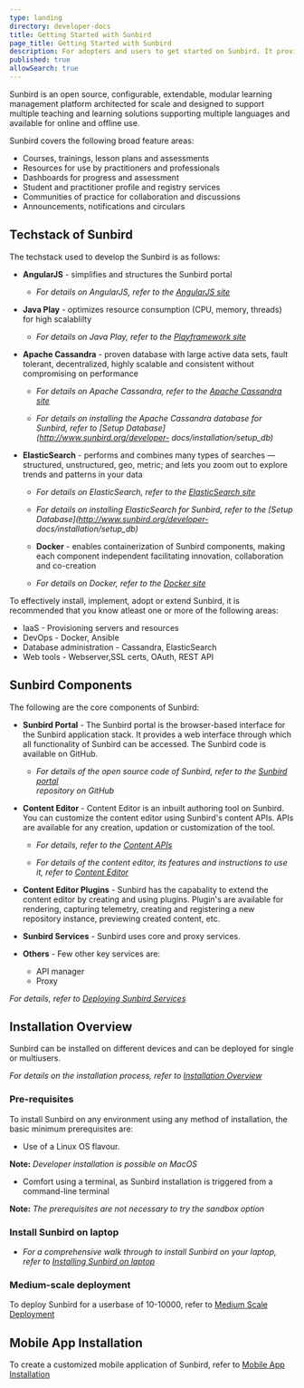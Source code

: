 ```yaml
---
type: landing
directory: developer-docs
title: Getting Started with Sunbird
page_title: Getting Started with Sunbird
description: For adopters and users to get started on Sunbird. It provides an overview and links to Sunbird's tech stack, components and installation procedures.
published: true
allowSearch: true
---
```


Sunbird is an open source, configurable, extendable, modular learning management platform architected for scale and designed to support multiple teaching and learning solutions supporting multiple languages and available for online and offline use.

Sunbird covers the following broad feature areas:

- Courses, trainings, lesson plans and assessments
- Resources for use by practitioners and professionals
- Dashboards for progress and assessment
- Student and practitioner profile and registry services
- Communities of practice for collaboration and discussions
- Announcements, notifications and circulars

## Techstack of Sunbird

The techstack used to develop the Sunbird is as follows:

- **AngularJS** - simplifies and structures the Sunbird portal

  - *For details on AngularJS, refer to the [AngularJS site](https://angularjs.org/)*
  
- **Java Play** - optimizes resource consumption (CPU, memory, threads) for high scalablilty

  - *For details on Java Play, refer to the [Playframework site](https://playframework.com)*
  
- **Apache Cassandra** - proven database with large active data sets, fault tolerant, decentralized, highly scalable and consistent without compromising on performance

  - *For details on Apache Cassandra, refer to the [Apache Cassandra site](http://cassandra.apache.org)*

  - *For details on installing the Apache Cassandra database for Sunbird, refer to [Setup Database](http://www.sunbird.org/developer-
     docs/installation/setup_db)*
  
- **ElasticSearch** - performs and combines many types of searches — structured, unstructured, geo, metric; and lets you zoom out to explore trends and patterns in your data

  - *For details on ElasticSearch, refer to the [ElasticSearch site](http://www.elastic.co/products/elasticsearch)*
  
  - *For details on installing ElasticSearch for Sunbird, refer to the [Setup Database](http://www.sunbird.org/developer-  
     docs/installation/setup_db)*
  
  - **Docker** - enables containerization of Sunbird components, making each component independent facilitating innovation, 
    collaboration and co-creation

  - *For details on Docker, refer to the [Docker site](https://www.docker.com/what-docker)*

To effectively install, implement, adopt or extend Sunbird, it is recommended that you know atleast one or more of the following areas:

- IaaS - Provisioning servers and resources
- DevOps - Docker, Ansible
- Database administration - Cassandra, ElasticSearch
- Web tools - Webserver,SSL certs, OAuth, REST API

## Sunbird Components

The following are the core components of Sunbird:

- **Sunbird Portal**  -  The Sunbird portal is the browser-based interface for the Sunbird application stack. It provides a web interface through which all functionality of Sunbird can be accessed. The Sunbird code is available on GitHub.  

  - *For details of the open source code of Sunbird, refer to the [Sunbird portal](https://github.com/project-sunbird/sunbird-portal)   
     repository on GitHub*

- **Content Editor** - Content Editor is an inbuilt authoring tool on Sunbird. You can customize the content editor using Sunbird's content APIs. APIs are available for any creation, updation or customization of the tool. 

  - *For details, refer to the [Content APIs](http://www.sunbird.org/apis/content)*

  - *For details of the content editor, its features and instructions to use it, refer to [Content Editor](http://www.sunbird.org/features-documentation/contenteditor)*

- **Content Editor Plugins**  - Sunbird has the capabality to extend the content editor by creating and using plugins. Plugin's are available for rendering, capturing telemetry, creating and registering a new repository instance, previewing created content, etc. 

- **Sunbird Services** - Sunbird uses core and proxy services. 

- **Others** - Few other key services are:
  - API manager 
  - Proxy
 
 *For details, refer to [Deploying Sunbird Services](http://www.sunbird.org/developer-docs/installation/deploy_sb_services/)*         

## Installation Overview

Sunbird can be installed on different devices and can be deployed for single or multiusers. 

*For details on the installation process, refer to [Installation Overview](http://www.sunbird.org/developer-docs/installation/)*

### Pre-requisites

To install Sunbird on any environment using any method of installation, the basic minimum prerequisites are:

  - Use of a Linux OS flavour. 

**Note:** *Developer installation is possible on MacOS*

  - Comfort using a terminal, as Sunbird installation is triggered from a command-line terminal

**Note:** *The prerequisites are not necessary to try the sandbox option*

### Install Sunbird on laptop

  - *For a comprehensive walk through to install Sunbird on your laptop, refer to [Installing Sunbird on laptop](http://www.sunbird.org/developer-docs/installation/installing_sunbirdon_laptop/)*

### Medium-scale deployment

To deploy Sunbird for a userbase of 10-10000, refer to [Medium Scale Deployment](http://www.sunbird.org/developer-docs/installation/medium_scale_deploy/)

## Mobile App Installation

To create a customized mobile application of Sunbird, refer to [Mobile App Installation](http://www.sunbird.org/developer-docs/installation/install_mobile_setup)

